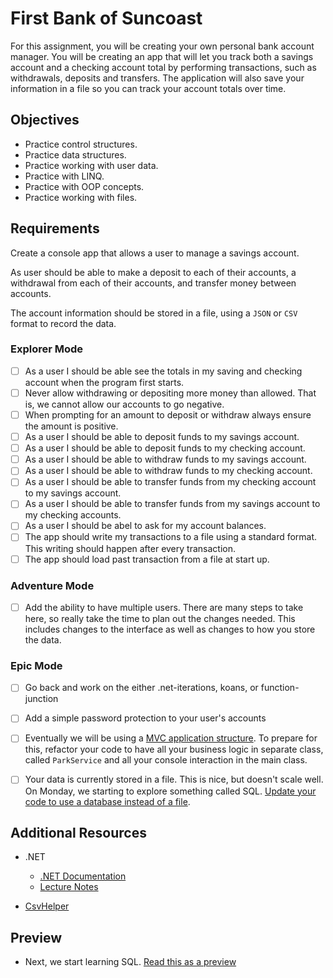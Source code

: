 # First Bank of Suncoast

For this assignment, you will be creating your own personal bank account manager. You will be creating an app that will let you track both a savings account and a checking account total by performing transactions, such as withdrawals, deposits and transfers. The application will also save your information in a file so you can track your account totals over time.

## Objectives

- Practice control structures.
- Practice data structures.
- Practice working with user data.
- Practice with LINQ.
- Practice with OOP concepts.
- Practice working with files.

## Requirements

Create a console app that allows a user to manage a savings account.

As user should be able to make a deposit to each of their accounts, a withdrawal from each of their accounts, and transfer money between accounts.

The account information should be stored in a file, using a `JSON` or `CSV` format to record the data.

### Explorer Mode

- [ ] As a user I should be able see the totals in my saving and checking account when the program first starts.
- [ ] Never allow withdrawing or depositing more money than allowed. That is, we cannot allow our accounts to go negative.
- [ ] When prompting for an amount to deposit or withdraw always ensure the amount is positive.
- [ ] As a user I should be able to deposit funds to my savings account.
- [ ] As a user I should be able to deposit funds to my checking account.
- [ ] As a user I should be able to withdraw funds to my savings account.
- [ ] As a user I should be able to withdraw funds to my checking account.
- [ ] As a user I should be able to transfer funds from my checking account to my savings account.
- [ ] As a user I should be able to transfer funds from my savings account to my checking accounts.
- [ ] As a user I should be abel to ask for my account balances.
- [ ] The app should write my transactions to a file using a standard format. This writing should happen after every transaction.
- [ ] The app should load past transaction from a file at start up.

### Adventure Mode

- [ ] Add the ability to have multiple users. There are many steps to take here, so really take the time to plan out the changes needed. This includes changes to the interface as well as changes to how you store the data.

### Epic Mode

- [ ] Go back and work on the either .net-iterations, koans, or function-junction

- [ ] Add a simple password protection to your user's accounts

* [ ] Eventually we will be using a [MVC application structure](https://dotnet.microsoft.com/apps/aspnet/mvc). To prepare for this, refactor your code to have all your business logic in separate class, called `ParkService` and all your console interaction in the main class.

* [ ] Your data is currently stored in a file. This is nice, but doesn't scale well. On Monday, we starting to explore something called SQL. [Update your code to use a database instead of a file](https://suncoast.io/handbook/curriculum/back-end/full-stack-i/lecture/dotnet/04-entity-framework/).

## Additional Resources

- .NET

  - [.NET Documentation](https://docs.microsoft.com/en-us/dotnet/)
  - [Lecture Notes](https://suncoast.io/handbook/curriculum/back-end/full-stack-i/lecture/dotnet)

- [CsvHelper](https://joshclose.github.io/CsvHelper/getting-started)

## Preview

- Next, we start learning SQL. [Read this as a preview](https://suncoast.io/handbook/curriculum/back-end/full-stack-i/lecture/sql/intro-to-sql/)
